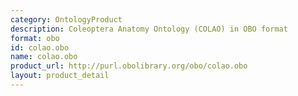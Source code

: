 ```yaml
---
category: OntologyProduct
description: Coleoptera Anatomy Ontology (COLAO) in OBO format
format: obo
id: colao.obo
name: colao.obo
product_url: http://purl.obolibrary.org/obo/colao.obo
layout: product_detail
---
```

